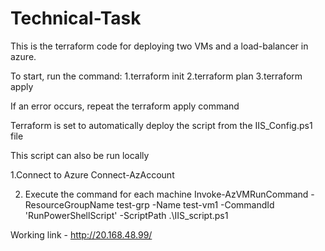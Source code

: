 # Technical-Task

This is the terraform code for deploying two VMs and a load-balancer in azure.

To start, run the command:
1.terraform init
2.terraform plan
3.terraform apply

If an error occurs, repeat the terraform apply command

Terraform is set to automatically deploy the script from the IIS_Config.ps1 file

This script can also be run locally

1.Connect to Azure
Connect-AzAccount

2. Execute the command for each machine
Invoke-AzVMRunCommand -ResourceGroupName test-grp -Name test-vm1 -CommandId 'RunPowerShellScript' -ScriptPath .\IIS_script.ps1

Working link - http://20.168.48.99/
